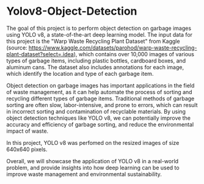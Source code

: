 # Yolov8-Object-Detection

The goal of this project is to perform object detection on garbage images using YOLO v8, a state-of-the-art deep learning model. The input data for this project is the "Warp Waste Recycling Plant Dataset" from Kaggle (source: https://www.kaggle.com/datasets/parohod/warp-waste-recycling-plant-dataset?select=.idea), which contains over 10,000 images of various types of garbage items, including plastic bottles, cardboard boxes, and aluminum cans. The dataset also includes annotations for each image, which identify the location and type of each garbage item.

Object detection on garbage images has important applications in the field of waste management, as it can help automate the process of sorting and recycling different types of garbage items. Traditional methods of garbage sorting are often slow, labor-intensive, and prone to errors, which can result in incorrect sorting and contamination of recyclable materials. By using object detection techniques like YOLO v8, we can potentially improve the accuracy and efficiency of garbage sorting, and reduce the environmental impact of waste.

In this project, YOLO v8 was perfomed on the resized images of size 640x640 pixels.

Overall, we will showcase the application of YOLO v8 in a real-world problem, and provide insights into how deep learning can be used to improve waste management and environmental sustainability.
